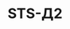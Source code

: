 ﻿---
title: "STS-Д2"
type: "wood"
price: "0"
price_door: "2050"
price_complect: "3525"
size: "2000мм*600мм, 2000мм*700мм 2000мм*800мм, 2000мм*900мм"
picture: door27.jpg
description: " Стоевые и поперечные детали – брус сосновый
Покрытие – экошпон
Декоры(Складская программа) – венге,капучино, лиственница
Стекло: глянец, матовое 
Толщина полотна –  40 мм                                                                                                             В комплект входит (полотно 1 шт. коробочный брус 2,5 шт. доборная планка 2,5шт. наличник 5шт.)"
---
